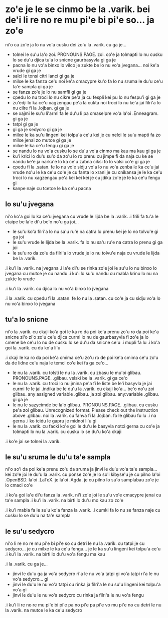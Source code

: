 zo'e je le se cinmo be la .varik. bei de'i li re no re mu pi'e bi pi'e so... ja zo'e
====================================================================================

ni'o ca zo'e ja lo nu vo'a cusku dei zo'u la .varik. cu ga je...

* tolnei le su'u la'o zoi. PRONOUNS.PAGE. zoi. co'e ja tolmapti lo nu cusku lo se du'u djica tu'a lo snicne gaurbasyvla gi ga je
* pacna lo nu vo'a binxo lo vilco je zukte be lo nu vo'a jvegana... noi ke'a vrude gi ga je
* salci le tonsi citri lanci gi ga je
* milxe le ka fanza ce'u noi ke'a cmacypre ku'o fa lo nu sruma le du'u ce'u ta'e sampla gi ga je
* se fanza zo'e je lo nu samfli gi ga je
* cpedu lo nu troci lo nu cikre pe'a ja cu fespli kei pu lo nu fespu'i gi ga je
* zu'edji lo ka ce'u xagzengau pe'a la cukta noi troci lo nu ke'a jai filri'a lo nu cilre fi la .lojban. gi ga je
* se xajmi le su'u li'armi fa le du'u li pa cmaselpre vo'a la'oi .Enneagram. gi ga je
* tatpi gi ga je
* gi ga je sedycro gi ga je
* milxe le ka su'u lingeni kei tolpu'a ce'u kei je cu nelci le su'u mapti fa zo milxe jenai zo mutce gi ga je
* milxe le ka ce'u fengu gi ga je
* se nandu lo nu vo'a cusku lo se du'u vo'a cinmo ma kau ma kau gi ga je
* ku'i krici lo du'u su'o da zo'u lo ro prenu cu jimpe fi da naja cu ke se nandu ke'e ja narka'e lo ka ce'u zabna ciksi fo lo valsi co'e gi ga je
* cpedu fi la .satan. fe lo nu vo'e sidju vo'a lo nu vo'a zenba le ka ce'u jai vrude no'u le ka ce'u co'e je cu fanta lo xrani je cu cnikansa je le ka ce'u troci lo nu xagzengau pe'a kei kei kei je cu jdika zo'e je le ka ce'u fengu gi
* kanpe naje cu tcetce le ka ce'u pacna

## lo su'u jvegana
ni'o ko'a goi lo ka ce'u jvegana cu vrude le lijda be la .varik.  .i frili fa tu'a le ctaipe be la'e di'u be'o no'u ga joi...

* le su'u ko'a filri'a lo nu sa'u ru'e na catra lo prenu kei je lo no tolvu'e gi ga joi
* le su'u vrude le lijda be la .varik. fa lo nu sa'u ru'e na catra lo prenu gi ga joi
* le su'u ro da zo'u da filri'a lo vrude je lo nu tolvu'e naja cu vrude le lijda be la .varik.

.i ku'i la .varik. na jvegana  .i la'e di'u se rinka zo'e joi le su'u lo nu binxo lo jvegana cu mutce je cu nandu  .i ku'i lo su'u nandu cu mabla krinu lo nu na zukte lo vrude

.i ku'i la .varik. cu djica lo nu vo'a binxo lo jvegana

.i la .varik. cu cpedu fi la .satan. fe lo nu la .satan. cu co'e ja cu sidju vo'a lo nu vo'a binxo lo jvegana

## tu'a lo snicne
ni'o la .varik. cu ckaji ko'a goi le ka ro da poi ke'a prenu zo'u ro da poi ke'a snicne zi'o zi'o zo'u ce'u djica curmi lo nu de gaurbasyvla fi zo'e ja lo cmene be ce'u lo nu de cusku lo se du'u da snicne ce'u  .i mupli fa lu .i ko'a goi la .varik. cu du ko'a li'u

.i ckaji le ka ro da poi ke'a cmima ce'u zo'u ro de poi ke'a cmima ce'u zo'u da de lidne ce'u naja le temci co'e kei fa ga ce'o...

* le nu la .varik. cu tolsti le nu la .varik. cu zbasu le mu'oi glibau. PRONOUNS.PAGE. .glibau. velski be la .varik. gi ga ce'o
* le nu la .varik. cu troci lo nu jmina pe'a fi le liste be le'i basyvla je jai curmi fe le jai .indika be le du'u la .varik. cu ckaji ko'a... be'o no'u zoi glibau. any assigned variable .glibau. ja zoi glibau. any:variable .glibau. gi ga je
* le nu le sazycimde be la'o glibau. PRONOUNS.PAGE. .glibau. cu cusku pe'a zoi glibau. Unrecognized format.  Please check out the instruction above .glibau. noi la .varik. cu fanva fi la .lojban. fo le glibau fu lu .i na gerna  .i ko tcidu le gapru je midnoi li'u gi
* le nu la .varik. cu facki ko'e goi le du'u le basyvla notci gerna cu co'e ja tolmapti lo nu la .varik. cu cusku lo se du'u ko'a ckaji

.i ko'e jai se tolnei la .varik.

## le su'u sruma le du'u ta'e sampla
ni'o so'i da poi ke'a prenu zo'u da sruma ja jinvi le du'u vo'a ta'e sampla... kei zo'e joi le du'u la .varik. cu ponse zo'e je lo so'i kibyse'u je cu pilno la'oi .OpenBSD. la'oi .LaTeX. je la'oi .Agda. je cu pilno lo su'o samplabau zo'e je lo cmaci co'e

.i ko'a goi la'e di'u fanza la .varik. ni'i zo'e joi le su'u vo'e cmacypre jenai cu ta'e sampla  .i ku'i la .varik. na birti lo du'u mo kau zo zo'e

.i ku'i mabla fa le su'u ko'a fanza la .varik.  .i cumki fa lo nu se fanza naje cu cusku lo se du'u na ta'e sampla

## le su'u sedycro
ni'o li re no re mu pi'e bi pi'e so cu detri le nu la .varik. cu tatpi je cu sedycro... je cu milxe le ka ce'u fengu... je le ka su'u lingeni kei tolpu'a ce'u  .i ku'i la .varik. na birti lo du'u vo'a fengu ma kau

.i la .varik. cu ga je...

* jinvi le du'u ga ja vo'a sedycro ri'a le nu vo'a tatpi gi vo'a tatpi ri'a le nu vo'a sedycro... gi
* jinvi le du'u le nu vo'a tatpi cu rinka ja filri'a le nu su'u lingeni kei tolpu'a vo'a gi
* jinvi le du'u le nu vo'a sedycro cu rinka ja filri'a le nu vo'a fengu

.i ku'i li re no re mu pi'e bi pi'e pa no pi'e pa pi'e vo mu pi'e no cu detri le nu la .varik. na mutce le ka ce'u sedycro
